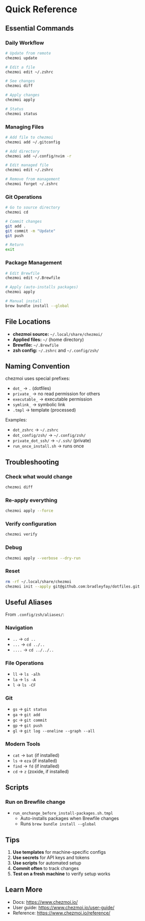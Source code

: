 # Quick Reference

## Essential Commands

### Daily Workflow
```bash
# Update from remote
chezmoi update

# Edit a file
chezmoi edit ~/.zshrc

# See changes
chezmoi diff

# Apply changes
chezmoi apply

# Status
chezmoi status
```

### Managing Files
```bash
# Add file to chezmoi
chezmoi add ~/.gitconfig

# Add directory
chezmoi add ~/.config/nvim -r

# Edit managed file
chezmoi edit ~/.zshrc

# Remove from management
chezmoi forget ~/.zshrc
```

### Git Operations
```bash
# Go to source directory
chezmoi cd

# Commit changes
git add .
git commit -m "Update"
git push

# Return
exit
```

### Package Management
```bash
# Edit Brewfile
chezmoi edit ~/.Brewfile

# Apply (auto-installs packages)
chezmoi apply

# Manual install
brew bundle install --global
```

## File Locations

- **chezmoi source:** `~/.local/share/chezmoi/`
- **Applied files:** `~/` (home directory)
- **Brewfile:** `~/.Brewfile`
- **zsh config:** `~/.zshrc` and `~/.config/zsh/`

## Naming Convention

chezmoi uses special prefixes:

- `dot_` → `.` (dotfiles)
- `private_` → no read permission for others
- `executable_` → executable permission
- `symlink_` → symbolic link
- `.tmpl` → template (processed)

Examples:
- `dot_zshrc` → `~/.zshrc`
- `dot_config/zsh/` → `~/.config/zsh/`
- `private_dot_ssh/` → `~/.ssh/` (private)
- `run_once_install.sh` → runs once

## Troubleshooting

### Check what would change
```bash
chezmoi diff
```

### Re-apply everything
```bash
chezmoi apply --force
```

### Verify configuration
```bash
chezmoi verify
```

### Debug
```bash
chezmoi apply --verbose --dry-run
```

### Reset
```bash
rm -rf ~/.local/share/chezmoi
chezmoi init --apply git@github.com:bradleyfay/dotfiles.git
```

## Useful Aliases

From `.config/zsh/aliases/`:

### Navigation
- `..` → `cd ..`
- `...` → `cd ../..`
- `....` → `cd ../../..`

### File Operations
- `ll` → `ls -alh`
- `la` → `ls -A`
- `l` → `ls -CF`

### Git
- `gs` → `git status`
- `ga` → `git add`
- `gc` → `git commit`
- `gp` → `git push`
- `gl` → `git log --oneline --graph --all`

### Modern Tools
- `cat` → `bat` (if installed)
- `ls` → `eza` (if installed)
- `find` → `fd` (if installed)
- `cd` → `z` (zoxide, if installed)

## Scripts

### Run on Brewfile change
- `run_onchange_before_install-packages.sh.tmpl`
  - Auto-installs packages when Brewfile changes
  - Runs `brew bundle install --global`

## Tips

1. **Use templates** for machine-specific configs
2. **Use secrets** for API keys and tokens
3. **Use scripts** for automated setup
4. **Commit often** to track changes
5. **Test on a fresh machine** to verify setup works

## Learn More

- Docs: https://www.chezmoi.io/
- User guide: https://www.chezmoi.io/user-guide/
- Reference: https://www.chezmoi.io/reference/
